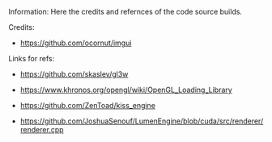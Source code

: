 Information: Here the credits and refernces of the code source builds.

Credits:
 * https://github.com/ocornut/imgui


Links for refs:
 * https://github.com/skaslev/gl3w
 * https://www.khronos.org/opengl/wiki/OpenGL_Loading_Library

 * https://github.com/ZenToad/kiss_engine
 * https://github.com/JoshuaSenouf/LumenEngine/blob/cuda/src/renderer/renderer.cpp